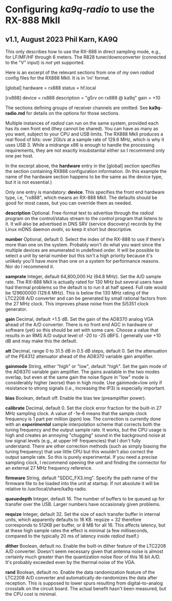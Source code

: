Configuring *ka9q-radio* to use the RX-888 MkII
===============================================
v1.1, August 2023
Phil Karn, KA9Q
---------------

This only describes how to use the RX-888 in direct sampling mode, e.g., for LF/MF/HF through 6 meters. The R828 tuner/downconverter (connected to the "V" input) is *not* yet supported.


Here is an excerpt of the relevant sections from one of my own *radiod* config files for the RX888 MkII.
It is in 'ini' format.

[global]
hardware = rx888
status = hf.local

[rx888]
device = rx888
description = "g5rv on rx888 @ ka9q"
gain = +10


The sections defining groups of receiver channels are omitted. See **ka9q-radio.md** for details on the options
for those sections.

Multiple instances of *radiod* can run on the same system, provided each has its own front end (they cannot be shared).
You can have as many as you want, subject to your CPU and USB limits.
The RX888 MkII produces a real flood of bits: over 2Gb/s at a sample rate of 129.6 MHz, which is why it uses USB 3.
While a midrange x86 is enough to handle the processing requirements, they are not exactly insubstantial either so I recommend
only one per host.

In the excerpt above, the **hardware** entry in the [global] section specifies the section containing RX888 configuration
information. (In this example the name of the hardware section happens to be the same as the device type, but it is not essential.)

Only one entry is mandatory: **device**. This specifies the front end hardware type, i.e, "rx888", which means an RX-888 MkII.
The defaults should be good for most cases, but you can override them as needed.

**description** Optional. Free-format text to
advertise through the *radiod* program on the
control/status stream to the *control* program that
listens to it. It will also be advertised in DNS SRV (service
discovery) records by the Linux mDNS daemon *avahi*, so keep
it short but descriptive.

**number** Optional, default 0.
Select the index of the RX-888 to use if there's more than one on the system. Probably won't do what you want since the multiple
devices are enumerated in undefined order.
It will be possible to select a unit by serial number but this isn't a high priority because it's unlikely you'll have more than one on a system for performance reasons. Nor do I recommend it.

**samprate** Integer, default 64,800,000 Hz (64.8 MHz).
Set the A/D sample rate. The RX-888 MkII is actually rated for 130 MHz but several users have had thermal problems so the default is to run it at half speed.
Full rate would be 129600000 (129.6 MHz). This is below the 130 MHz rating of the LTC2208 A/D converter and can be generated by small rational factors from the 27 MHz clock. This
improves phase noise from the Si5351 clock generator.

**gain** Decimal, default +1.5 dB.
Set the gain of the AD8370 analog
VGA ahead of the A/D converter. There is no front end AGC in hardware or software (yet) so this
should be set with some care. Choose a value that results in an RMS
A/D output level of -20 to -25 dBFS. I generally use +10 dB and may
make this the default.

**att** Decimal, range 0 to 31.5 dB in 0.5 dB steps, default 0.
Set the attenuation of the PE4312 attenuator ahead of the AD8370 variable gain amplifier.

**gainmode** String, either "high" or "low", default "high".
Set the gain mode of the AD8370 variable gain amplifier. The gains available in the two modes overlap, but even at the same gain the noise figure in "low" mode is considerably higher (worse) than in high mode. Use gainmode=low only if resistance to strong signals (i.e., increasing the IP3) is especially important.

**bias** Boolean, default off. Enable the bias tee (preamplifier
power).

**calibrate** Decimal, default 0.  Set the clock error fraction for
the built-in 27 MHz sampling clock.  A value of -1e-6 means that the
sample clock frequency is 1 part per million (ppm) low.  The
correction is currently done with an ***experimental*** sample
interpolation scheme that corrects both the tuning frequency and the
output sample rate.  It works, but the CPU usage is high and creates
an annoying "chugging" sound in the background noise at low signal
levels (e.g., at upper HF frequencies) that I don't fully understand.
There are other correction methods (such as simply biasing the tuning
frequency) that use little CPU but this wouldn't also correct the
output sample rate. So this is purely experimental. If you need a precise
sampling clock, I recommend opening the unit and finding the connector
for an external 27 MHz frequency reference.

**firmware** String, default "SDDC_FX3.img".
Specify the path name of the firmware file to be loaded into the unit at startup. If not absolute it will be relative to /usr/local/share/ka9q-radio.

**queuedepth** Integer, default 16.
The number of buffers to be queued up for transfer over the USB. Larger numbers have occasionaly given problems.

**reqsize** Integer, default 32.
Set the size of each transfer buffer in internal units, which apparently defaults to 16 KB. reqsize = 32 therefore corresponds to 512KB per buffer, or 8 MB for all 16. This affects latency, but at these high sample rates the effect is minimal (a few milliseconds, compared to the typically 20 ms of latency inside *radiod* itself.)

**dither** Boolean, default no.
Enable the built-in dither feature of the LTC2208 A/D converter. Doesn't seem necessary given that antenna noise is almost certainly much greater than the quantization
noise floor of this 16 bit A/D. It's probably exceeded even by the thermal noise of the VGA.

**rand** Boolean, default no.
Enable the data randomization feature of the LTC2208 A/D converter and automatically de-randomizes the data after reception. This is supposed to lower spurs resulting from digital-to-analog crosstalk
on the circuit board. The actual benefit hasn't been measured, but the CPU cost is minimal.


